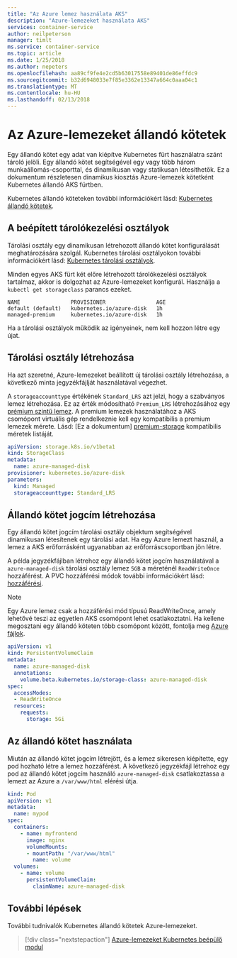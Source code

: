 ```yaml
---
title: "Az Azure lemez használata AKS"
description: "Azure-lemezeket használata AKS"
services: container-service
author: neilpeterson
manager: timlt
ms.service: container-service
ms.topic: article
ms.date: 1/25/2018
ms.author: nepeters
ms.openlocfilehash: aa89cf9fe4e2cd5b63017558e89401de86effdc9
ms.sourcegitcommit: b32d6948033e7f85e3362e13347a664c0aaa04c1
ms.translationtype: MT
ms.contentlocale: hu-HU
ms.lasthandoff: 02/13/2018
---
```

# <a name="persistent-volumes-with-azure-disks"></a>Az Azure-lemezeket állandó kötetek

Egy állandó kötet egy adat van kiépítve Kubernetes fürt használatra szánt tároló jelöli. Egy állandó kötet segítségével egy vagy több három munkaállomás-csoporttal, és dinamikusan vagy statikusan létesíthetők. Ez a dokumentum részletesen dinamikus kiosztás Azure-lemezek kötetként Kubernetes állandó AKS fürtben. 

Kubernetes állandó köteteken további információkért lásd: [Kubernetes állandó kötetek][kubernetes-volumes].

## <a name="built-in-storage-classes"></a>A beépített tárolókezelési osztályok

Tárolási osztály egy dinamikusan létrehozott állandó kötet konfigurálását meghatározására szolgál. Kubernetes tárolási osztályokon további információkért lásd: [Kubernetes tárolási osztályok][kubernetes-storage-classes].

Minden egyes AKS fürt két előre létrehozott tárolókezelési osztályok tartalmaz, akkor is dolgozhat az Azure-lemezeket konfigurál. Használja a `kubectl get storageclass` parancs ezeket.

```console
NAME                PROVISIONER                AGE
default (default)   kubernetes.io/azure-disk   1h
managed-premium     kubernetes.io/azure-disk   1h
```

Ha a tárolási osztályok működik az igényeinek, nem kell hozzon létre egy újat.

## <a name="create-storage-class"></a>Tárolási osztály létrehozása

Ha azt szeretné, Azure-lemezeket beállított új tárolási osztály létrehozása, a következő minta jegyzékfájlját használatával végezhet. 

A `storageaccounttype` értékének `Standard_LRS` azt jelzi, hogy a szabványos lemez létrehozása. Ez az érték módosítható `Premium_LRS` létrehozásához egy [prémium szintű lemez][premium-storage]. A premium lemezek használatához a AKS csomópont virtuális gép rendelkeznie kell egy kompatibilis a premium lemezek mérete. Lásd: [Ez a dokumentum] [ premium-storage] kompatibilis méretek listáját.

```yaml
apiVersion: storage.k8s.io/v1beta1
kind: StorageClass
metadata:
  name: azure-managed-disk
provisioner: kubernetes.io/azure-disk
parameters:
  kind: Managed
  storageaccounttype: Standard_LRS
```

## <a name="create-persistent-volume-claim"></a>Állandó kötet jogcím létrehozása

Egy állandó kötet jogcím tárolási osztály objektum segítségével dinamikusan létesítenek egy tárolási adat. Ha egy Azure lemezt használ, a lemez a AKS erőforrásként ugyanabban az erőforráscsoportban jön létre.

A példa jegyzékfájlban létrehoz egy állandó kötet jogcím használatával a `azure-managed-disk` tárolási osztály lemez `5GB` a méreténél `ReadWriteOnce` hozzáférést. A PVC hozzáférési módok további információkért lásd: [hozzáférési][access-modes].

> [!NOTE]
> Egy Azure lemez csak a hozzáférési mód típusú ReadWriteOnce, amely lehetővé teszi az egyetlen AKS csomópont lehet csatlakoztatni. Ha kellene megosztani egy állandó köteten több csomópont között, fontolja meg [Azure fájlok][azure-files-pvc]. 

```yaml
apiVersion: v1
kind: PersistentVolumeClaim
metadata:
  name: azure-managed-disk
  annotations:
    volume.beta.kubernetes.io/storage-class: azure-managed-disk
spec:
  accessModes:
  - ReadWriteOnce
  resources:
    requests:
      storage: 5Gi
```

## <a name="using-the-persistent-volume"></a>Az állandó kötet használata

Miután az állandó kötet jogcím létrejött, és a lemez sikeresen kiépítette, egy pod hozható létre a lemez hozzáférést. A következő jegyzékfájl létrehoz egy pod az állandó kötet jogcím használó `azure-managed-disk` csatlakoztassa a lemezt az Azure a `/var/www/html` elérési útja. 

```yaml
kind: Pod
apiVersion: v1
metadata:
  name: mypod
spec:
  containers:
    - name: myfrontend
      image: nginx
      volumeMounts:
      - mountPath: "/var/www/html"
        name: volume
  volumes:
    - name: volume
      persistentVolumeClaim:
        claimName: azure-managed-disk
```

## <a name="next-steps"></a>További lépések

További tudnivalók Kubernetes állandó kötetek Azure-lemezeket.

> [!div class="nextstepaction"]
> [Azure-lemezeket Kubernetes beépülő modul][kubernetes-disk]

<!-- LINKS - external -->
[access-modes]: https://kubernetes.io/docs/concepts/storage/persistent-volumes/#access-modes
[kubernetes-disk]: https://kubernetes.io/docs/concepts/storage/storage-classes/#new-azure-disk-storage-class-starting-from-v172
[kubernetes-storage-classes]: https://kubernetes.io/docs/concepts/storage/storage-classes/
[kubernetes-volumes]: https://kubernetes.io/docs/concepts/storage/persistent-volumes/

<!-- LINKS - internal -->
[azure-files-pvc]: azure-files-dynamic-pv.md
[premium-storage]: ../virtual-machines/windows/premium-storage.md